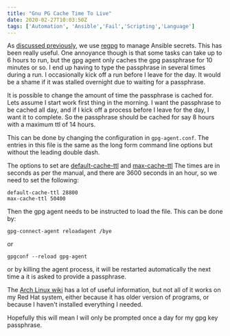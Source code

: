 ```yaml
---
title: "Gnu PG Cache Time To Live"
date: 2020-02-27T10:03:50Z
tags: ['Automation', 'Ansible','Fail','Scripting','Language']
---
```


As [discussed previously](../../tags/secrets), we use [regpg](https://dotat.at/prog/regpg/)
to manage Ansible secrets. This has been really
useful. One annoyance though is that some tasks can take up to 6 hours to run, but
the gpg agent only caches the gpg passphrase for 10 minutes or so. I end up having to
type the passphrase in several times during a run. I occasionally kick off a  run before
I leave for the day. It would be a shame if it was stalled overnight due to waiting for
a passphrase.

It is possible to change the amount of time the passphrase is cached for. Lets assume I start work
first thing in the morning. I want the passphrase to be cached all day, and if I kick off a process
before I leave for the day, I want it to complete. So the passphrase should be cached for
say 8 hours with a maximum ttl of 14 hours.

This can be done by changing the configuration in `gpg-agent.conf`. The entries in this
file is the same as the long form command line options but without the leading double dash.

The options to set are 
[default-cache-ttl](https://www.gnupg.org/documentation/manuals/gnupg/Agent-Options.html#index-default_002dcache_002dttl)
and 
[max-cache-ttl](https://www.gnupg.org/documentation/manuals/gnupg/Agent-Options.html#index-max_002dcache_002dttl)
The times are in seconds as per the manual, and there are 3600 seconds in an hour, so we need
to set the following:

```
default-cache-ttl 28800
max-cache-ttl 50400
```

Then the gpg agent needs to be instructed to load the file. This can be done by:

```
gpg-connect-agent reloadagent /bye
```
or
```
gpgconf --reload gpg-agent
```
or by killing  the agent process, it will be restarted automatically the next time a
it is asked to provide a passphrase.

The [Arch Linux wiki](https://wiki.archlinux.org/index.php/GnuPG#Configuration_2)
has a lot of useful information, but not all of it works on my Red Hat system, either
because it has older version of programs, or because I haven't installed everything I needed.

Hopefully this will mean I will only be prompted once a day for my gpg key passphrase.

